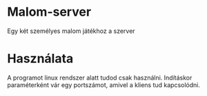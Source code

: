 # Malom-server
Egy két személyes malom játékhoz a szerver

<h1>Használata</h1>
A programot linux rendszer alatt tudod csak használni. Indításkor paraméterként vár egy portszámot, amivel a kliens tud kapcsolódni.
